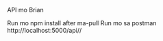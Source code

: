 API mo Brian

Run mo npm install after ma-pull
Run mo sa postman http://localhost:5000/api/<typeofendpoint>/<endpoint>
